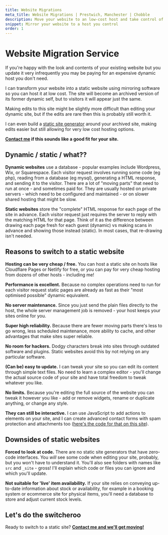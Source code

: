 ```yaml
---
title: Website Migrations
meta_title: Website Migrations | Prestwich, Manchester | Chobble
description: Move your website to an low-cost host and take control of its source code
snippet: Mirror your website to a host you control
order: 1
---
```


# Website Migration Service

If you're happy with the look and contents of your existing website but you update it very infrequently you may be paying for an expensive dynamic host you don't need.

I can transform your website into a static website using mirroring software so you can host it at low cost. The site will become an archived version of its former dynamic self, but to visitors it will appear just the same.

Making edits to this site might be slightly more difficult than editing your dynamic site, but if the edits are rare then this is probably still worth it.

I can even build a [static site generator](/services/static-websites/) around your archived site, making edits easier but still allowing for very low cost hosting options.

**[Contact me](/contact/) if this sounds like a good fit for your site.**

## Dynamic / static / what??

**Dynamic websites** use a database - popular examples include Wordpress, Wix, or Squarespace. Each visitor request involves running some code (eg php), reading from a database (eg mysql), generating a HTML response, and sending it to the visitor. There are a lot of "moving parts" that need to run at once - and sometimes paid for. They are usually hosted on private servers - which need to be configured and maintained - or on slower shared hosting that might be slow.

**Static websites** store the "complete" HTML response for each page of the site in advance. Each visitor request just requires the server to reply with the matching HTML for that page. Think of it as the difference between drawing each page fresh for each guest (dynamic) vs making scans in advance and showing those instead (static). In most cases, that re-drawing isn't needed.

## Reasons to switch to a static website

**Hosting can be very cheap / free.** You can host a static site on hosts like Cloudflare Pages or Netlify for free, or you can pay for very cheap hosting from dozens of other hosts - including me!

**Performance is excellent.** Because no complex operations need to run for each visitor request static pages are already as fast as their "most optimised possible" dynamic equivalent.

**No server maintenance.** Since you just send the plain files directly to the host, the whole server management job is removed - your host keeps your sites online for you.

**Super high reliability.** Because there are fewer moving parts there's less to go wrong, less scheduled maintenance, more ability to cache, and other advantages that make sites super reliable.

**No room for hackers.** Dodgy characters break into sites through outdated software and plugins. Static websites avoid this by not relying on any particular software.

**(Can be) easy to update.** I can tweak your site so you can edit its content through simple text files. No need to learn a complex editor - you'll change the actual source code of your site and have total freedom to tweak whatever you like.

**No limits.** Because you're editing the full source of the website you can tweak it however you like - add or remove widgets, rename or duplicate anything, or change any style.

**They can still be interactive.** I can use JavaScript to add actions to elements on your site, and I can create advanced contact forms with spam protection and attachments too ([here's the code for that on this site](https://git.chobble.com/chobble/chobble-site/src/branch/main/src/_includes/contact-form.html)).

## Downsides of static websites

**Forced to look at code.** There are no static site generators that have zero-code interfaces. You _will_ see some code when editing your site, probably, but you won't have to understand it. You'll also see folders with names like `src` and `_site` - gross! I'll explain which code or files you can ignore and which you'll update.

**Not suitable for 'live' item availability.** If your site relies on conveying up-to-date information about stock or availability, for example in a booking system or ecommerce site for physical items, you'll need a database to store and adjust current stock levels.

## Let's do the switcheroo

Ready to switch to a static site? **[Contact me and we'll get moving!](/contact/)**
